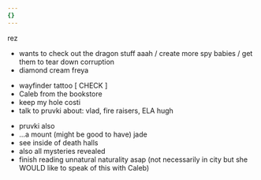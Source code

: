 ```yaml
---
{}
---
```

rez
- wants to check out the dragon stuff aaah / create more spy babies / get them to tear down corruption 
- diamond cream 
freya
* wayfinder tattoo [ CHECK ]
* Caleb from the bookstore 
* keep my hole 
costi 
* talk to pruvki about: vlad, fire raisers, ELA 
hugh 
- pruvki also 
- ...a mount (might be good to have)
jade 
- see inside of death halls  
- also all mysteries revealed
- finish reading unnatural naturality asap (not necessarily in city but she WOULD like to speak of this with Caleb)
